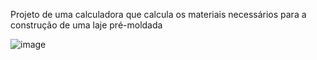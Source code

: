 Projeto de uma calculadora que calcula os materiais necessários para a construção de uma laje pré-moldada

![image](https://github.com/user-attachments/assets/3094f9e8-957f-4ebe-966a-cd92424a98a8)

